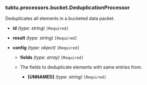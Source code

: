 ### tuktu.processors.bucket.DeduplicationProcessor
Deduplicates all elements in a bucketed data packet.

  * **id** *(type: string)* `[Required]`

  * **result** *(type: string)* `[Required]`

  * **config** *(type: object)* `[Required]`

    * **fields** *(type: array)* `[Required]`
    - The fields to deduplicate elements with same entries from.

      * **[UNNAMED]** *(type: string)* `[Required]`

